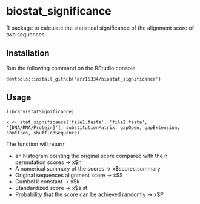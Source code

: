 # biostat_significance
R package to calculate the statistical significance of the alignment score of two sequences 

## Installation
Run the following command on the RStudio console

`devtools::install_github('arr15334/biostat_significance')`

## Usage
`library(statSignificance)`

`x <- stat_significance('file1.fasta', 'file2.fasta', '[DNA/RNA/Protein]'], substitutionMatrix, gapOpen, gapExtension, shuffles, shuffledSequence)`

The function will return:

+ an histogram pointing the original score compared with the n permutation scores -> x$h
+ A numerical summary of the scores -> x$scores.summary
+ Original sequences alignment score -> x$S
+ Gumbel k constant -> x$k
+ Standardized score -> x$s.st
+ Probability that the score can be achieved randomly -> x$P
